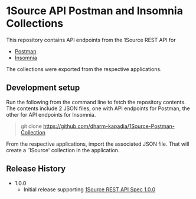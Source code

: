 # 1Source API Postman and Insomnia Collections
This repository contains API endpoints from the 1Source REST API for
- [Postman](https://www.postman.com)
- [Insomnia](https://insomnia.rest/)

The collections were exported from the respective applications.

## Development setup

Run the following from the command line to fetch the repository contents. The contents include 2 JSON files, one with API endpoints for Postman, the other for API endpoints for Insomnia.

> git clone https://github.com/dharm-kapadia/1Source-Postman-Collection

From the respective applications, import the associated JSON file. That will create a '1Source' collection in the application.

## Release History

* 1.0.0
    * Initial release supporting [1Source REST API Spec 1.0.0](https://app.swaggerhub.com/apis-docs/1SOURCE/1SOURCE-LEDGER-API/1.0.0)
